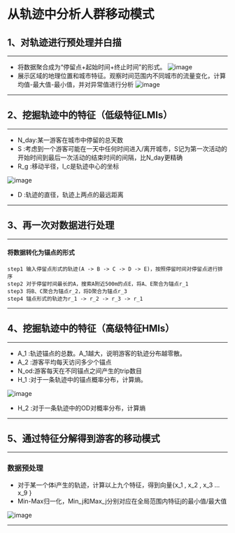 # 从轨迹中分析人群移动模式
## 1、对轨迹进行预处理并白描
---
* 将数据聚合成为“停留点+起始时间+终止时间”的形式。
![image](https://user-images.githubusercontent.com/33551862/168241379-781b189e-0ae4-417c-b51e-2fc5847a00cc.png)
* 展示区域的地理位置和城市特征。观察时间范围内不同城市的流量变化，计算均值-最大值-最小值，并对异常值进行分析
![image](https://user-images.githubusercontent.com/33551862/168242073-bd33b3e0-a700-4cd5-afee-a19b9d053072.png)
---
## 2、挖掘轨迹中的特征（低级特征LMIs）
---
* N_day:某一游客在城市中停留的总天数
* S    :考虑到一个游客可能在一天中任何时间进入/离开城市，S记为第一次活动的开始时间到最后一次活动的结束时间的间隔，比N_day更精确
* R_g  :移动半径，l_c是轨迹中心的坐标

![image](https://user-images.githubusercontent.com/33551862/168244891-f51eb6f0-b60c-45cc-b255-74ea6eb12be7.png)
* D    :轨迹的直径，轨迹上两点的最远距离
---
## 3、再一次对数据进行处理
---
#### 将数据转化为锚点的形式
    step1 输入停留点形式的轨迹(A -> B -> C -> D -> E)，按照停留时间对停留点进行排序
    step2 对于停留时间最长的A，搜索A附近500m的点E，将A、E聚合为锚点r_1
    step3 将B、C聚合为锚点r_2，将D聚合为锚点r_3
    step4 锚点形式的轨迹为r_1 -> r_2 -> r_3 -> r_1
---
## 4、挖掘轨迹中的特征（高级特征HMIs）
---
* A_1 :轨迹锚点的总数。A_1越大，说明游客的轨迹分布越零散。
* A_2 :游客平均每天访问多少个锚点
* N_od:游客每天在不同锚点之间产生的trip数目
* H_1 :对于一条轨迹中的锚点概率分布，计算熵。

![image](https://user-images.githubusercontent.com/33551862/168253387-665dd064-78e6-4cf9-ad54-f5e3dd200e41.png)
* H_2 :对于一条轨迹中的OD对概率分布，计算熵
---
## 5、通过特征分解得到游客的移动模式
---
### 数据预处理
* 对于某一个体i产生的轨迹，计算以上九个特征，得到向量{x_1 , x_2 , x_3 ... x_9 }
* Min-Max归一化，Min_j和Max_j分别对应在全局范围内特征j的最小值/最大值

![image](https://user-images.githubusercontent.com/33551862/168255288-4ac634c1-1a76-4653-aa73-b0d317b4d7a1.png)


---
